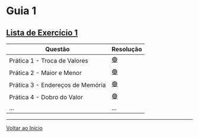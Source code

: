 # Guia 1
## [Lista de Exercício 1](./../assets/files/Lista_Exercicio_1_ED2.pdf)
| Questão  | Resolução |
| ------------- | ------------- |
| Prática 1 - Troca de Valores | [ 🟢 ](./questao_1.c) |
| Prática 2 - Maior e Menor | [ 🟢 ](./questao_2.c) |
| Prática 3 - Endereços de Memória | [ 🟢 ](./questao_3.c) |
| Prática 4 - Dobro do Valor | [ 🟢 ](./questao_4.c) |
| ... | ... |

***
[Voltar ao Início](./../README.md)